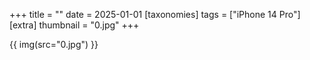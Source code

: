 +++
title = ""
date = 2025-01-01
[taxonomies]
tags = ["iPhone 14 Pro"]
[extra]
thumbnail = "0.jpg"
+++

{{ img(src="0.jpg") }}
